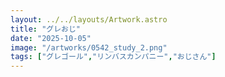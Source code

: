 ```yaml
---
layout: ../../layouts/Artwork.astro
title: "グレおじ"
date: "2025-10-05"
image: "/artworks/0542_study_2.png"
tags: ["グレゴール","リンバスカンパニー","おじさん"]
---
```


